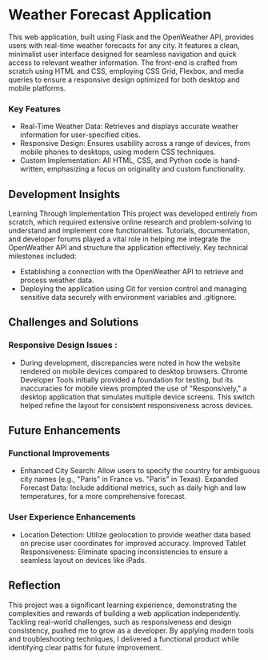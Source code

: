 # Weather Forecast Application
This web application, built using Flask and the OpenWeather API, provides users with real-time weather forecasts for any city. It features a clean, minimalist user interface designed for seamless navigation and quick access to relevant weather information. The front-end is crafted from scratch using HTML and CSS, employing CSS Grid, Flexbox, and media queries to ensure a responsive design optimized for both desktop and mobile platforms.

### Key Features
- Real-Time Weather Data: Retrieves and displays accurate weather information for user-specified cities.
- Responsive Design: Ensures usability across a range of devices, from mobile phones to desktops, using modern CSS techniques.
- Custom Implementation: All HTML, CSS, and Python code is hand-written, emphasizing a focus on originality and custom functionality.

## Development Insights
Learning Through Implementation
This project was developed entirely from scratch, which required extensive online research and problem-solving to understand and implement core functionalities. Tutorials, documentation, and developer forums played a vital role in helping me integrate the OpenWeather API and structure the application effectively. Key technical milestones included:
- Establishing a connection with the OpenWeather API to retrieve and process weather data.
- Deploying the application using Git for version control and managing sensitive data securely with environment variables and .gitignore.
## Challenges and Solutions
### Responsive Design Issues :
- During development, discrepancies were noted in how the website rendered on mobile devices compared to desktop browsers. Chrome Developer Tools initially provided a foundation for testing, but its inaccuracies for mobile views prompted the use of "Responsively," a desktop application that simulates multiple device screens. This switch helped refine the layout for consistent responsiveness across devices.

## Future Enhancements
### Functional Improvements
- Enhanced City Search: Allow users to specify the country for ambiguous city names (e.g., "Paris" in France vs. "Paris" in Texas).
Expanded Forecast Data: Include additional metrics, such as daily high and low temperatures, for a more comprehensive forecast.
### User Experience Enhancements
- Location Detection: Utilize geolocation to provide weather data based on precise user coordinates for improved accuracy.
Improved Tablet Responsiveness: Eliminate spacing inconsistencies to ensure a seamless layout on devices like iPads.

## Reflection
This project was a significant learning experience, demonstrating the complexities and rewards of building a web application independently. Tackling real-world challenges, such as responsiveness and design consistency, pushed me to grow as a developer. By applying modern tools and troubleshooting techniques, I delivered a functional product while identifying clear paths for future improvement.

